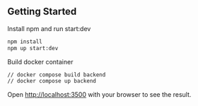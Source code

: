 ## Getting Started

Install npm and run start:dev

```bash
npm install
npm up start:dev
```

Build docker container
```bash
// docker compose build backend
// docker compose up backend
```

Open [http://localhost:3500](http://localhost:3500) with your browser to see the result.
